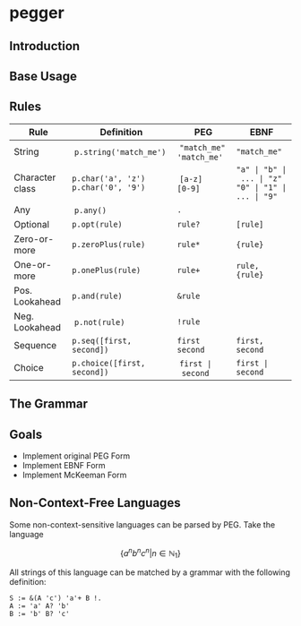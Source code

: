 # pegger

## Introduction

## Base Usage



## Rules

| Rule | Definition | PEG | EBNF |
| --- | --- | --- | --- |
| String | `p.string('match_me')` | `"match_me"` <br /> `'match_me'` | `"match_me"` |
| Character class | `p.char('a', 'z')` <br /> `p.char('0', '9')` | `[a-z]` <br /> `[0-9]` | `"a" \| "b" \| ... \| "z"` <br /> `"0" \| "1" \| ... \| "9"` |
| Any | `p.any()` | `.` | |
| Optional | `p.opt(rule)` | `rule?` | `[rule]` |
| Zero-or-more | `p.zeroPlus(rule)` | `rule*` | `{rule}` |
| One-or-more | `p.onePlus(rule)` | `rule+` | `rule, {rule}` |
| Pos. Lookahead | `p.and(rule)` | `&rule` | |
| Neg. Lookahead | `p.not(rule)` | `!rule` | |
| Sequence | `p.seq([first, second])` | `first second` | `first, second` |
| Choice | `p.choice([first, second])` | `first \| second` | `first \| second` |

## The Grammar

## Goals

- Implement original PEG Form
- Implement EBNF Form
- Implement McKeeman Form

## Non-Context-Free Languages

Some non-context-sensitive languages can be parsed by PEG.
Take the language

$$
\{a^n b^n c^n | n \in \mathbb{N}_1 \}
$$

All strings of this language can be matched by a grammar with the following definition:

```
S := &(A 'c') 'a'+ B !.
A := 'a' A? 'b'
B := 'b' B? 'c'
```